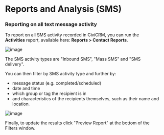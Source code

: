 # Reports and Analysis (SMS)

### Reporting on all text message activity

To report on all SMS activity recorded in CiviCRM, you can run the
**Activities** report, available here: **Reports > Contact Reports**.

![image](/img/contact_report_listing.png) 


The SMS activity types are "Inbound SMS", "Mass SMS" and "SMS delivery".

You can then filter by SMS activity type and further by:

-   message status (e.g. completed/scheduled)
-   date and time
-   which group or tag the recipient is in
-   and characteristics of the recipients themselves, such as their name
    and location.

![image](/img/SMS_types.png) 


Finally, to update the results click "Preview Report" at the bottom of
the Filters window.
